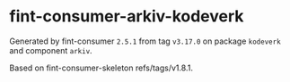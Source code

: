 # fint-consumer-arkiv-kodeverk

Generated by fint-consumer `2.5.1` from tag `v3.17.0` on package `kodeverk` and component `arkiv`.

Based on fint-consumer-skeleton refs/tags/v1.8.1.
